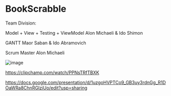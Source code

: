 ﻿# BookScrabble
 
 Team Division:
 
 Model + View + Testing + ViewModel
 Alon Michaeli & Ido Shimon
 
 GANTT
 Maor Saban & Ido Abramovich
 
 Scrum Master
 Alon Michaeli
 
 ![image](https://github.com/Aleph-1/BookScrabble/assets/72668037/c8cf2b2d-d223-492f-8fcb-4c0ba19c6f4d)

 https://clipchamp.com/watch/PPNsTRfTBXK

https://docs.google.com/presentation/d/1uzgoHVPTCo9_GB3uy3rdnGg_R1DOaWRa8ChnRGIziUo/edit?usp=sharing
